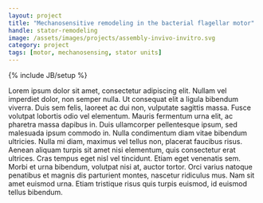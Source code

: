 ```yaml
---
layout: project
title: "Mechanosensitive remodeling in the bacterial flagellar motor"
handle: stator-remodeling
image: /assets/images/projects/assembly-invivo-invitro.svg
category: project
tags: [motor, mechanosensing, stator units]
---
```

{% include JB/setup %}

Lorem ipsum dolor sit amet, consectetur adipiscing elit. Nullam vel imperdiet dolor, non semper nulla. Ut consequat elit a ligula bibendum viverra. Duis sem felis, laoreet ac dui non, vulputate sagittis massa. Fusce volutpat lobortis odio vel elementum. Mauris fermentum urna elit, ac pharetra massa dapibus in. Duis ullamcorper pellentesque ipsum, sed malesuada ipsum commodo in. Nulla condimentum diam vitae bibendum ultricies. Nulla mi diam, maximus vel tellus non, placerat faucibus risus. Aenean aliquam turpis sit amet nisi elementum, quis consectetur erat ultrices. Cras tempus eget nisl vel tincidunt. Etiam eget venenatis sem. Morbi et urna bibendum, volutpat nisi at, auctor tortor. Orci varius natoque penatibus et magnis dis parturient montes, nascetur ridiculus mus. Nam sit amet euismod urna. Etiam tristique risus quis turpis euismod, id euismod tellus bibendum.